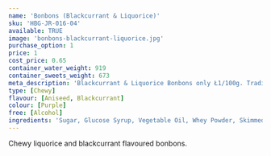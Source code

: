 ```yaml
---
name: 'Bonbons (Blackcurrant & Liquorice)'
sku: 'HBG-JR-016-04'
available: TRUE
image: 'bonbons-blackcurrant-liquorice.jpg'
purchase_option: 1
price: 1
cost_price: 0.65
container_water_weight: 919
container_sweets_weight: 673
meta_description: 'Blackcurrant & Liquorice Bonbons only Ł1/100g. Traditional sweets and more at Humbugs Confectionery Store. Specialists in satisfying your sweet tooth!'
type: [Chewy]
flavour: [Aniseed, Blackcurrant]
colour: [Purple]
free: [Alcohol]
ingredients: 'Sugar, Glucose Syrup, Vegetable Oil, Whey Powder, Skimmed Milk Powder, Cornflour, Citric Acid, Flavourings, Butter Oil, Salt, Emulsifier: Soya Lecithin, Colour: E162'
---
```

Chewy liquorice and blackcurrant flavoured bonbons.